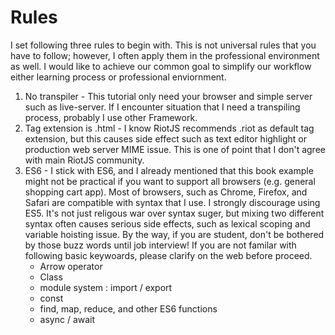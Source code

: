 # Rules

I set following three rules to begin with. This is not universal rules that you have to follow; however, I often apply them in the professional environment as well. I would like to achieve our common goal to simplify our workflow either learning process or professional enviornment.

<ol>
    <li>No transpiler - This tutorial only need your browser and simple server such as live-server. If I encounter situation that I need a transpiling process, probably I use other Framework.</li>
    <li>Tag extension is .html - I know RiotJS recommends .riot as default tag extension, but this causes side effect such as text editor highlight or production web server MIME issue. This is one of point that I don't agree with main RiotJS community.</li>
    <li>ES6 - I stick with ES6, and I already mentioned that this book example might not be practical if you want to support all browsers (e.g. general shopping cart app). Most of browsers, such as Chrome, Firefox, and Safari are compatible with syntax that I use. I strongly discourage using ES5. It's not just religous war over syntax suger, but mixing two different syntax often causes serious side effects, such as lexical scoping and variable hoisting issue. By the way, if you are student, don't be bothered by those buzz words until job interview! If you are not familar with following basic keywoards, please clarify on the web before proceed.
    <ul>
    <li>Arrow operator</li>
    <li>Class</li>
    <li>module system : import / export</li>
    <li>const</li>
    <li>find, map, reduce, and other ES6 functions</li>
    <li>async / await</li>
    </ul>
    </li>
</ol>